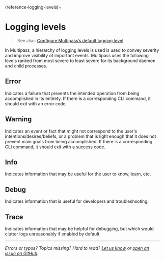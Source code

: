 (reference-logging-levels)=
# Logging levels

> See also: [Configure Multipass’s default logging level](/how-to-guides/customise-multipass/configure-multipass-default-logging-level)

In Multipass, a hierarchy of logging levels is used is used to convey severity and improve visibility of important events. Multipass uses the following levels ranked from most severe to least severe for its background daemon and child processes.

## Error

Indicates a failure that prevents the intended operation from being accomplished in its entirety. If there is a corresponding CLI command, it should exit with an error code.

## Warning

Indicates an event or fact that might not correspond to the user's intentions/desires/beliefs, or a problem that is light enough that it does not prevent main goals from being accomplished. If there is a corresponding CLI command, it should exit with a success code.

## Info

Indicates information that may be useful for the user to know, learn, etc.

## Debug

Indicates information that is useful for developers and troubleshooting.

## Trace

Indicates information that may be helpful for debugging, but which would clutter logs unreasonably if enabled by default.

---

*Errors or typos? Topics missing? Hard to read? <a href="https://docs.google.com/forms/d/e/1FAIpQLSd0XZDU9sbOCiljceh3rO_rkp6vazy2ZsIWgx4gsvl_Sec4Ig/viewform?usp=pp_url&entry.317501128=https://canonical.com/multipass/docs/logging-levels" target="_blank">Let us know</a> or <a href="https://github.com/canonical/multipass/issues/new/choose" target="_blank">open an issue on GitHub</a>.*

